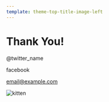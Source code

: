 ```yaml
---
template: theme-top-title-image-left
---
```


# Thank You!

@twitter_name

facebook

email@example.com 

![kitten](https://chuckanddons.com/media/wysiwyg/kitten_blog.jpg)
